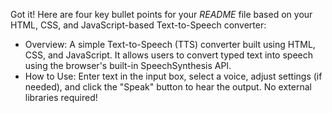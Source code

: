 Got it! Here are four key bullet points for your *README* file based on your HTML, CSS, and JavaScript-based Text-to-Speech converter:  

- Overview: A simple Text-to-Speech (TTS) converter built using HTML, CSS, and JavaScript. It allows users to convert typed text into speech using the browser's built-in SpeechSynthesis API.   
- How to Use: Enter text in the input box, select a voice, adjust settings (if needed), and click the "Speak" button to hear the output. No external libraries required!  
 
